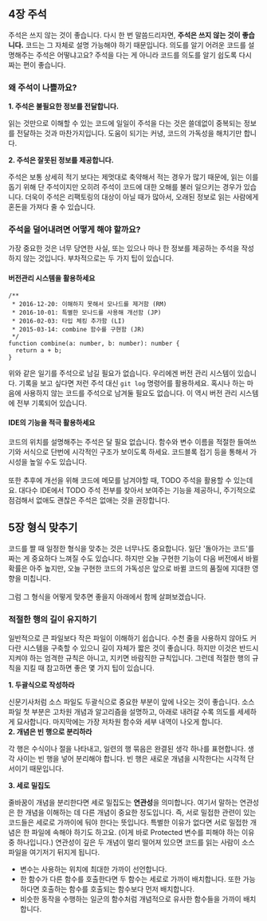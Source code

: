 ## 4장 주석

주석은 쓰지 않는 것이 좋습니다. 다시 한 번 말씀드리자면, **주석은 쓰지 않는 것이 좋습니다.** 코드는 그 자체로 설명 가능해야 하기 때문입니다. 의도를 알기 어려운 코드를 설명해주는 주석은 어떻냐고요? 주석을 다는 게 아니라 코드를 의도를 알기 쉽도록 다시 짜는 편이 좋습니다. <br/>

### 왜 주석이 나쁠까요?

**1. 주석은 불필요한 정보를 전달합니다.** <br/>

읽는 것만으로 이해할 수 있는 코드에 일일이 주석을 다는 것은 쓸데없이 중복되는 정보를 전달하는 것과 마찬가지입니다. 도움이 되기는 커녕, 코드의 가독성을 해치기만 합니다.<br/>

**2. 주석은 잘못된 정보를 제공합니다.** <br/>

주석은 보통 상세히 적기 보다는 제멋대로 축약해서 적는 경우가 많기 때문에, 읽는 이를 돕기 위해 단 주석이지만 오히려 주석이 코드에 대한 오해를 불러 일으키는 경우가 있습니다. 더욱이 주석은 리팩토링의 대상이 아닐 때가 많아서, 오래된 정보로 읽는 사람에게 혼돈을 가져다 줄 수 있습니다.

### 주석을 덜어내려면 어떻게 해야 할까요?

가장 중요한 것은 너무 당연한 사실, 또는 있으나 마나 한 정보를 제공하는 주석을 작성하지 않는 것입니다. 부차적으로는 두 가지 팁이 있습니다.

#### 버전관리 시스템을 활용하세요

```
/**
 * 2016-12-20: 이해하지 못해서 모나드를 제거함 (RM)
 * 2016-10-01: 특별한 모나드를 사용해 개선함 (JP)
 * 2016-02-03: 타입 체킹 추가함 (LI)
 * 2015-03-14: combine 함수를 구현함 (JR)
 */
function combine(a: number, b: number): number {
  return a + b;
}
```

위와 같은 일기를 주석으로 남길 필요가 없습니다. 우리에겐 버전 관리 시스템이 있습니다. 기록을 보고 싶다면 저런 주석 대신 `git log` 명령어를 활용하세요. 혹시나 하는 마음에 사용하지 않는 코드를 주석으로 남겨둘 필요도 없습니다. 이 역시 버전 관리 시스템에 전부 기록되어 있습니다.

#### IDE의 기능을 적극 활용하세요

코드의 위치를 설명해주는 주석은 달 필요 없습니다. 함수와 변수 이름을 적절한 들여쓰기와 서식으로 단번에 시각적인 구조가 보이도록 하세요. 코드블록 접기 등을 통해서 가시성을 높일 수도 있습니다. <br/>
<br/>
또한 추후에 개선을 위해 코드에 메모를 남겨야할 때, TODO 주석을 활용할 수 있는데요. 대다수 IDE에서 TODO 주석 전부를 찾아서 보여주는 기능을 제공하니, 주기적으로 점검해서 없애도 괜찮은 주석은 없애는 것을 권장합니다. <br/>

## 5장 형식 맞추기

코드를 짤 때 일정한 형식을 맞추는 것은 너무나도 중요합니다. 일단 '돌아가는 코드'를 짜는 게 중요하다 느껴질 수도 있습니다. 하지만 오늘 구현한 기능이 다음 버전에서 바뀔 확률은 아주 높지만, 오늘 구현한 코드의 가독성은 앞으로 바뀔 코드의 품질에 지대한 영향을 미칩니다. <br/>
<br/>
그럼 그 형식을 어떻게 맞추면 좋을지 아래에서 함께 살펴보겠습니다.

### 적절한 행의 길이 유지하기

일반적으로 큰 파일보다 작은 파일이 이해하기 쉽습니다. 수천 줄을 사용하지 않아도 커다란 시스템을 구축할 수 있으니 길이 자체가 짧은 것이 좋습니다. 하지만 이것은 반드시 지켜야 하는 엄격한 규칙은 아니고, 지키면 바람직한 규칙입니다. 그런데 적절한 행의 규칙을 지킬 때 참고하면 좋은 몇 가지 팁이 있습니다.

**1. 두괄식으로 작성하라** <br/>

신문기사처럼 소스 파일도 두괄식으로 중요한 부분이 앞에 나오는 것이 좋습니다. 소스 파일 첫 부분은 고차원 개념과 알고리즘을 설명하고, 아래로 내려갈 수록 의도를 세세하게 묘사합니다. 마지막에는 가장 저차원 함수와 세부 내역이 나오게 합니다.
<br/>
**2. 개념은 빈 행으로 분리하라**<br/>

각 행은 수식이나 절을 나타내고, 일련의 행 묶음은 완결된 생각 하나를 표현합니다. 생각 사이는 빈 행을 넣어 분리해야 합니다. 빈 행은 새로운 개념을 시작한다는 시각적 단서이기 때문입니다.<br/>

**3. 세로 밀집도** <br/>

줄바꿈이 개념을 분리한다면 세로 밀집도는 **연관성**을 의미합니다. 여기서 말하는 연관성은 한 개념을 이해하는 데 다른 개념이 중요한 정도입니다. 즉, 서로 밀접한 관련이 있는 코드들은 세로로 가까이에 둬야 한다는 뜻입니다. 특별한 이유가 없다면 서로 밀접한 개념은 한 파일에 속해야 하기도 하고요. (이게 바로 Protected 변수를 피해야 하는 이유 중 하나입니다.) 연관성이 깊은 두 개념이 멀리 떨어져 있으면 코드를 읽는 사람이 소스 파일을 여기저기 뒤지게 됩니다. <br/>

- 변수는 사용하는 위치에 최대한 가까이 선언합니다. <br/>
- 한 함수가 다른 함수를 호출한다면 두 함수는 세로로 가까이 배치합니다. 또한 가능하다면 호출하는 함수를 호출되는 함수보다 먼저 배치합니다. <br/>
- 비슷한 동작을 수행하는 일군의 함수처럼 개념적으로 유사한 함수들을 가까이 배치합니다.
